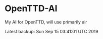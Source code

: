# OpenTTD-AI
My AI for OpenTTD, will use primarily air

Latest backup: Sun Sep 15 03:41:01 UTC 2019
